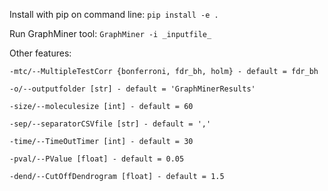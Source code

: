 Install with pip on command line:
```pip install -e .```

Run GraphMiner tool:
```GraphMiner -i _inputfile_```

Other features:

```-mtc/--MultipleTestCorr {bonferroni, fdr_bh, holm} - default = fdr_bh```

```-o/--outputfolder [str] - default = 'GraphMinerResults'```

```-size/--moleculesize [int] - default = 60```

```-sep/--separatorCSVfile [str] - default = ','```

```-time/--TimeOutTimer [int] - default = 30```

```-pval/--PValue [float] - default = 0.05```

```-dend/--CutOffDendrogram [float] - default = 1.5```

